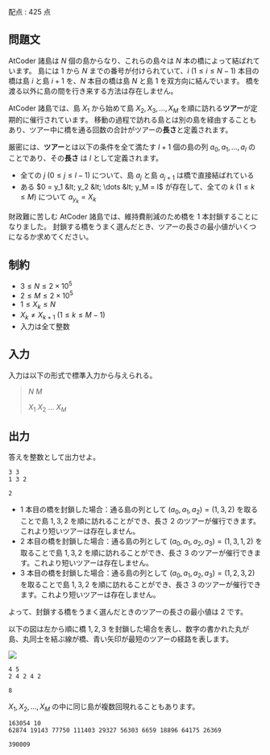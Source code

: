 配点 : $425$ 点

## 問題文

AtCoder 諸島は $N$ 個の島からなり、これらの島々は $N$ 本の橋によって結ばれています。
島には $1$ から $N$ までの番号が付けられていて、$i\ (1\leq i\leq N-1)$ 本目の橋は島 $i$ と島 $i+1$ を、$N$ 本目の橋は島 $N$ と島 $1$ を双方向に結んでいます。
橋を渡る以外に島の間を行き来する方法は存在しません。

AtCoder 諸島では、島 $X_1$ から始めて島 $X_2,X_3,\dots,X_M$ を順に訪れる**ツアー**が定期的に催行されています。
移動の過程で訪れる島とは別の島を経由することもあり、ツアー中に橋を通る回数の合計がツアーの**長さ**と定義されます。

厳密には、**ツアー**とは以下の条件を全て満たす $l+1$ 個の島の列 $a_0,a_1,\dots,a_l$ のことであり、その**長さ** は $l$ として定義されます。

- 全ての $j\ (0\leq j\leq l-1)$ について、島 $a_j$ と島 $a_{j+1}$ は橋で直接結ばれている
- ある $0 = y_1 &lt; y_2 &lt; \dots &lt; y_M = l$ が存在して、全ての $k\ (1\leq k\leq M)$ について $a_{y_k} = X_k$

財政難に苦しむ AtCoder 諸島では、維持費削減のため橋を $1$ 本封鎖することになりました。
封鎖する橋をうまく選んだとき、ツアーの長さの最小値がいくつになるか求めてください。

## 制約

- $3\leq N \leq 2\times 10^5$
- $2\leq M \leq 2\times 10^5$
- $1\leq X_k\leq N$
- $X_k\neq X_{k+1}\ (1\leq k\leq M-1)$
- 入力は全て整数

## 入力

入力は以下の形式で標準入力から与えられる。

> $N$ $M$
> 
> $X_1$ $X_2$ $\dots$ $X_M$

## 出力

答えを整数として出力せよ。

```input1
3 3
1 3 2
```

```output1
2
```

- $1$ 本目の橋を封鎖した場合：通る島の列として $(a_0,a_1,a_2)=(1,3,2)$ を取ることで島 $1,3,2$ を順に訪れることができ、長さ $2$ のツアーが催行できます。これより短いツアーは存在しません。
- $2$ 本目の橋を封鎖した場合：通る島の列として $(a_0,a_1,a_2,a_3)=(1,3,1,2)$ を取ることで島 $1,3,2$ を順に訪れることができ、長さ $3$ のツアーが催行できます。これより短いツアーは存在しません。
- $3$ 本目の橋を封鎖した場合：通る島の列として $(a_0,a_1,a_2,a_3)=(1,2,3,2)$ を取ることで島 $1,3,2$ を順に訪れることができ、長さ $3$ のツアーが催行できます。これより短いツアーは存在しません。

よって、封鎖する橋をうまく選んだときのツアーの長さの最小値は $2$ です。

以下の図は左から順に橋 $1,2,3$ を封鎖した場合を表し、数字の書かれた丸が島、丸同士を結ぶ線が橋、青い矢印が最短のツアーの経路を表します。

![](https://img.atcoder.jp/abc338/ad4a27665d9da939ab495acd3d05181a.png)

```input2
4 5
2 4 2 4 2
```

```output2
8
```

$X_1,X_2,\dots,X_M$ の中に同じ島が複数回現れることもあります。

```input3
163054 10
62874 19143 77750 111403 29327 56303 6659 18896 64175 26369
```

```output3
390009
```